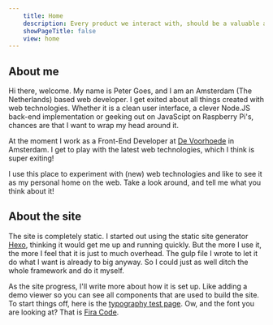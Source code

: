 ```yaml
---
	title: Home
	description: Every product we interact with, should be a valuable addition to our lives.
	showPageTitle: false
	view: home
---
```


## About me

Hi there, welcome. My name is Peter Goes, and I am an Amsterdam (The Netherlands) based web developer. I get exited about all things created with web technologies. Whether it is a clean user interface, a clever Node.JS back-end implementation or geeking out on JavaScipt on Raspberry Pi's, chances are that I want to wrap my head around it.

At the moment I work as a Front-End Developer at <a href="http://www.voorhoede.nl" target="_blank">De Voorhoede</a> in Amsterdam. I get to play with the latest web technologies, which I think is super exiting!
	
I use this place to experiment with (new) web technologies and like to see it as my personal home on the web. Take a look around, and tell me what you think about it!

## About the site

The site is completely static. I started out using the static site generator <a href="https://hexo.io/" target="_blank">Hexo</a>, thinking it would get me up and running quickly. But the more I use it, the more I feel that it is just to much overhead. The gulp file I wrote to let it do what I want is already to big anyway. So I could just as well ditch the whole framework and do it myself.

As the site progress, I'll write more about how it is set up. Like adding a demo viewer so you can see all components that are used to build the site. To start things off, here is the <a href="/typo-test" target="_self">typography test page</a>. Ow, and the font you are looking at? That is <a href="https://github.com/tonsky/FiraCode" target="_blank">Fira Code</a>.
